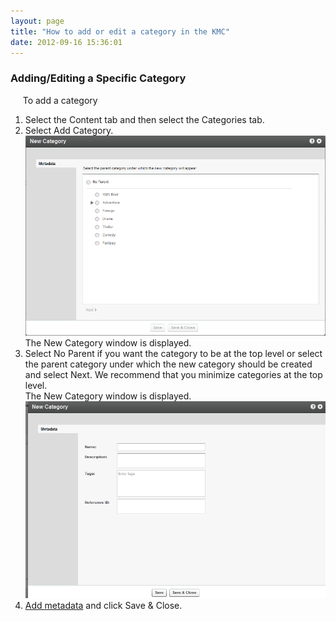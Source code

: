 ```yaml
---
layout: page
title: "How to add or edit a category in the KMC"
date: 2012-09-16 15:36:01
---
```


### Adding/Editing a Specific Category

<p class="Procedure mce-procedure">
       To add a category
</p>

1.  Select the Content tab and then select the Categories tab.
2.  Select Add Category.<img src="../../assets/702">
    The New Category window is displayed.
3.  Select No Parent if you want the category to be at the top level or select the parent category under which the new category should be created and select Next. We recommend that you minimize categories at the top level.   
    The New Category window is displayed.<img src="../../assets/699">
4.  <a href="{{site.url}}/documentation/Knowledge/how-add-metadata-category-kmc-0.html" target="_blank">Add metadata</a> and click Save & Close.